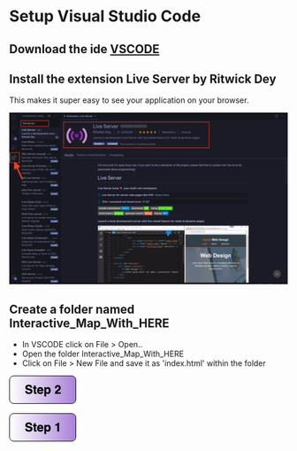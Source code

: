 # Setup Visual Studio Code

## Download the ide [VSCODE](https://code.visualstudio.com/download)
## Install the extension Live Server by Ritwick Dey
This makes it super easy to see your application on your browser.

![Live Server Extension](img/live_server.png) 

## Create a folder named Interactive_Map_With_HERE
- In VSCODE click on File > Open.. 
- Open the folder Interactive_Map_With_HERE
- Click on File > New File and save it as 'index.html' within the folder

[![Foo](https://github.com/vidhanbhonsle/Interactive-Map-Workshop/blob/master/img/s2.png)](https://github.com/vidhanbhonsle/Interactive-Map-Workshop/blob/master/Step2.md) 


[![Foo](/img/s1.png)](/Step1.md)